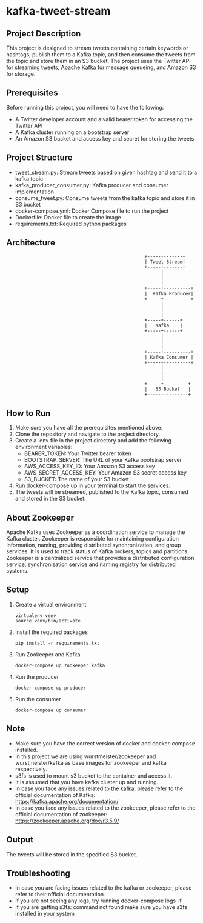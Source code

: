 # kafka-tweet-stream

## Project Description
This project is designed to stream tweets containing certain keywords or hashtags, publish them to a Kafka topic, and then consume the tweets from the topic and store them in an S3 bucket. The project uses the Twitter API for streaming tweets, Apache Kafka for message queueing, and Amazon S3 for storage.

## Prerequisites
Before running this project, you will need to have the following:

- A Twitter developer account and a valid bearer token for accessing the Twitter API
- A Kafka cluster running on a bootstrap server
- An Amazon S3 bucket and access key and secret for storing the tweets

## Project Structure
- tweet_stream.py: Stream tweets based on given hashtag and send it to a kafka topic
- kafka_producer_consumer.py: Kafka producer and consumer implementation
- consume_tweet.py: Consume tweets from the kafka topic and store it in S3 bucket
- docker-compose.yml: Docker Compose file to run the project
- Dockerfile: Docker file to create the image
- requirements.txt: Required python packages

## Architecture
```
                                                   +-------------+
                                                   | Tweet Stream|
                                                   +-----+-------+
                                                         |
                                                         |
                                                         |
                                                   +-----+----------+
                                                   |  Kafka Producer|
                                                   +-----+----------+
                                                         |
                                                         |
                                                         |
                                                   +-----+------+
                                                   |   Kafka    |
                                                   +-----+------+
                                                         |
                                                         |
                                                         |
                                                   +-----+----------+
                                                   | Kafka Consumer |
                                                   +-----+----------+
                                                         |
                                                         |
                                                         |
                                                   +-----+---------+
                                                   |   S3 Bucket   |
                                                   +---------------+

```

## How to Run
1. Make sure you have all the prerequisites mentioned above.
2. Clone the repository and navigate to the project directory.
3. Create a .env file in the project directory and add the following environment variables:
   - BEARER_TOKEN: Your Twitter bearer token
   - BOOTSTRAP_SERVER: The URL of your Kafka bootstrap server
   - AWS_ACCESS_KEY_ID: Your Amazon S3 access key
   - AWS_SECRET_ACCESS_KEY: Your Amazon S3 secret access key
   - S3_BUCKET: The name of your S3 bucket
4. Run docker-compose up in your terminal to start the services.
5. The tweets will be streamed, published to the Kafka topic, consumed and stored in the S3 bucket.

## About Zookeeper
Apache Kafka uses Zookeeper as a coordination service to manage the Kafka cluster. Zookeeper is responsible for maintaining configuration information, naming, providing distributed synchronization, and group services. It is used to track status of Kafka brokers, topics and partitions. Zookeeper is a centralized service that provides a distributed configuration service, synchronization service and naming registry for distributed systems.

## Setup
1. Create a virtual environment
   ```
   virtualenv venv
   source venv/bin/activate
   ```
2. Install the required packages
   ```
   pip install -r requirements.txt
   ```
3. Run Zookeeper and Kafka
   ```
   docker-compose up zookeeper kafka
   ```
4. Run the producer
   ```
   docker-compose up producer
   ```
5. Run the consumer
   ```
   docker-compose up consumer
   ```

## Note
- Make sure you have the correct version of docker and docker-compose installed.
- In this project we are using wurstmeister/zookeeper and wurstmeister/kafka as base images for zookeeper and kafka respectively.
- s3fs is used to mount s3 bucket to the container and access it.
- It is assumed that you have kafka cluster up and running.
- In case you face any issues related to the kafka, please refer to the official documentation of Kafka: https://kafka.apache.org/documentation/
- In case you face any issues related to the zookeeper, please refer to the official documentation of zookeeper: https://zookeeper.apache.org/doc/r3.5.9/

## Output
The tweets will be stored in the specified S3 bucket.

## Troubleshooting
- In case you are facing issues related to the kafka or zookeeper, please refer to their official documentation
- If you are not seeing any logs, try running docker-compose logs -f
- If you are getting s3fs: command not found make sure you have s3fs installed in your system

